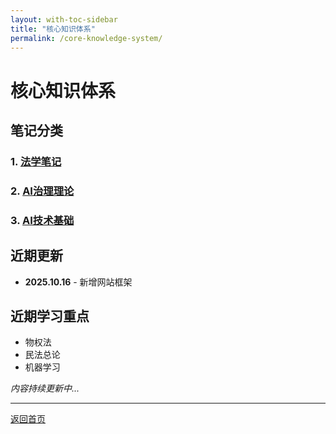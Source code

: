 ```yaml
---
layout: with-toc-sidebar
title: "核心知识体系"
permalink: /core-knowledge-system/
---
```


# 核心知识体系

## 笔记分类

### 1. [法学笔记](/legal-notes/)

### 2. [AI治理理论](/ai-governance/)  

### 3. [AI技术基础](/ai-technology/)

## 近期更新
- **2025.10.16** - 新增网站框架

## 近期学习重点
- 物权法
- 民法总论
- 机器学习

*内容持续更新中...*

---
[返回首页](/index.html)
